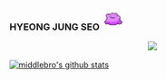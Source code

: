 ### HYEONG JUNG SEO <img src="https://github.com/middlebro/middlebro/blob/main/metamong.gif" width="40px" margin-top="10px">

<!-- profile viewers count -->
<div align=center>

![](https://komarev.com/ghpvc/?username=middlebro&color=brightgreen)

</div>

<!-- Github Stats -->
[![middlebro's github stats](https://github-readme-stats.vercel.app/api?username=middlebro)](https://github.com/anuraghazra/github-readme-stats)


<!-- Blog and Instagram Link Badge
<div align=center>
  
[![Tech Blog Badge](http://img.shields.io/badge/-Tech%20blog-black?style=flat-square&logo=github&link=https://ys-cs17.tistory.com/)](https://ys-cs17.tistory.com/)
[![instagram](http://img.shields.io/badge/Instagram-FFFFFF?style=flat-square&logo=Instagram&link=https://www.instagram.com/ys_cs17/)](https://www.instagram.com/ys_cs17/)

</div>
-->

<!--
**middlebro/middlebro** is a ✨ _special_ ✨ repository because its `README.md` (this file) appears on your GitHub profile.

Here are some ideas to get you started:

- 🔭 I’m currently working on ...
- 🌱 I’m currently learning ...
- 👯 I’m looking to collaborate on ...
- 🤔 I’m looking for help with ...
- 💬 Ask me about ...
- 📫 How to reach me: ...
- 😄 Pronouns: ...
- ⚡ Fun fact: ...
-->
